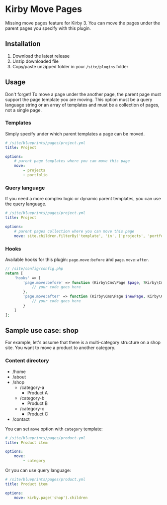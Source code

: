 # Kirby Move Pages

Missing move pages feature for Kirby 3. You can move the pages under the parent pages you specify with this plugin.

## Installation

1. Download the latest release
2. Unzip downloaded file
3. Copy/paste unzipped folder in your `/site/plugins` folder

## Usage

Don't forget! To move a page under the another page, the parent page must support the page template you are moving. This option must be a query language string or an array of templates and must be a collection of pages, not a single page.

### Templates

Simply specify under which parent templates a page can be moved.

```yaml
# /site/blueprints/pages/project.yml
title: Project

options:
    # parent page templates where you can move this page
    move:
        - projects
        - portfolio
```

### Query language

If you need a more complex logic or dynamic parent templates, you can use the query language.

```yaml
# /site/blueprints/pages/project.yml
title: Project

options:
    # parent pages collection where you can move this page
    move: site.children.filterBy('template', 'in', ['projects', 'portfolio'])
```


### Hooks

Available hooks for this plugin: `page.move:before` and `page.move:after`.

```php
// /site/config/config.php
return [
    'hooks' => [
        'page.move:before' => function (Kirby\Cms\Page $page, ?Kirby\Cms\Page $parent = null) {
            // your code goes here
        },
        'page.move:after' => function (Kirby\Cms\Page $newPage, Kirby\Cms\Page $oldPage, ?Kirby\Cms\Page $parent = null) {
            // your code goes here
        }
    ]
];
```

## Sample use case: shop

For example, let's assume that there is a multi-category structure on a shop site. You want to move a product to another category.

### Content directory

- /home
- /about
- /shop
    - /category-a
        - Product A
    - /category-b
        - Product B
    - /category-c
        - Product C
- /contact

You can set `move` option with `category` template:

```yaml
# /site/blueprints/pages/product.yml
title: Product item

options:
    move:
        - category
```

Or you can use query language:

```yaml
# /site/blueprints/pages/product.yml
title: Product item

options:
    move: kirby.page('shop').children
```

